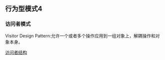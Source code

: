 ## 行为型模式4

### 访问者模式

Visitor Design Pattern:允许一个或者多个操作应用到一组对象上，解耦操作和对象本身。

[访问者结构](https://upload-images.jianshu.io/upload_images/7345261-f1b6fe6189c026da.png?imageMogr2/auto-orient/strip|imageView2/2/w/840/format/webp)










